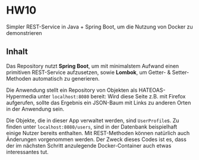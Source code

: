 # HW10
Simpler REST-Service in Java + Spring Boot, um die Nutzung von Docker zu demonstrieren

## Inhalt
Das Repository nutzt **Spring Boot**, um mit minimalstem Aufwand einen primitiven REST-Service aufzusetzen, sowie
**Lombok**, um Getter- & Setter-Methoden automatisch zu generieren.

Die Anwendung stellt ein Repository von Objekten als HATEOAS-Hypermedia unter `localhost:8080` bereit: Wird diese Seite
z.B. mit Firefox aufgerufen, sollte das Ergebnis ein JSON-Baum mit Links zu anderen Orten in der Anwendung sein.

Die Objekte, die in dieser App verwaltet werden, sind `UserProfile`s. Zu finden unter `localhost:8080/users`,
sind in der Datenbank beispielhaft einige Nutzer bereits enthalten. Mit REST-Methoden können natürlich auch
Änderungen vorgenommen werden. Der Zweck dieses Codes ist es, dass der im nächsten Schritt anzulegende Docker-Container auch etwas interessantes tut.


